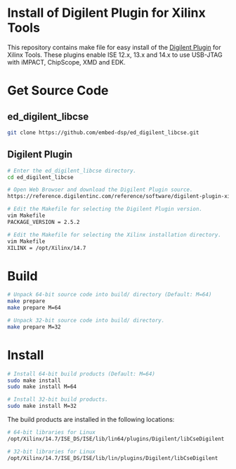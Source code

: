 
Install of Digilent Plugin for Xilinx Tools
===========================================

This repository contains make file for easy install of the [Digilent Plugin](https://reference.digilentinc.com/reference/software/digilent-plugin-xilinx-tools/start) for Xilinx Tools.
These plugins enable ISE 12.x, 13.x and 14.x to use USB-JTAG with iMPACT, ChipScope, XMD and EDK.

Get Source Code
===============

## ed_digilent_libcse
```bash
git clone https://github.com/embed-dsp/ed_digilent_libcse.git
```

## Digilent Plugin
```bash
# Enter the ed_digilent_libcse directory.
cd ed_digilent_libcse

# Open Web Browser and download the Digilent Plugin source.
https://reference.digilentinc.com/reference/software/digilent-plugin-xilinx-tools/start

# Edit the Makefile for selecting the Digilent Plugin version.
vim Makefile
PACKAGE_VERSION = 2.5.2

# Edit the Makefile for selecting the Xilinx installation directory.
vim Makefile
XILINX = /opt/Xilinx/14.7
```

Build
=====
```bash
# Unpack 64-bit source code into build/ directory (Default: M=64)
make prepare
make prepare M=64

# Unpack 32-bit source code into build/ directory.
make prepare M=32
```

Install
=======
```bash
# Install 64-bit build products (Default: M=64)
sudo make install
sudo make install M=64

# Install 32-bit build products.
sudo make install M=32
```

The build products are installed in the following locations:
```bash
# 64-bit libraries for Linux
/opt/Xilinx/14.7/ISE_DS/ISE/lib/lin64/plugins/Digilent/libCseDigilent

# 32-bit libraries for Linux
/opt/Xilinx/14.7/ISE_DS/ISE/lib/lin/plugins/Digilent/libCseDigilent
```
